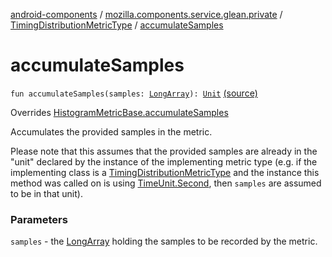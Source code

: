 [android-components](../../index.md) / [mozilla.components.service.glean.private](../index.md) / [TimingDistributionMetricType](index.md) / [accumulateSamples](./accumulate-samples.md)

# accumulateSamples

`fun accumulateSamples(samples: `[`LongArray`](https://kotlinlang.org/api/latest/jvm/stdlib/kotlin/-long-array/index.html)`): `[`Unit`](https://kotlinlang.org/api/latest/jvm/stdlib/kotlin/-unit/index.html) [(source)](https://github.com/mozilla-mobile/android-components/blob/master/components/service/glean/src/main/java/mozilla/components/service/glean/private/TimingDistributionMetricType.kt#L105)

Overrides [HistogramMetricBase.accumulateSamples](../-histogram-metric-base/accumulate-samples.md)

Accumulates the provided samples in the metric.

Please note that this assumes that the provided samples are already in the
"unit" declared by the instance of the implementing metric type (e.g. if the
implementing class is a [TimingDistributionMetricType](index.md) and the instance this
method was called on is using [TimeUnit.Second](../-time-unit/-second.md), then `samples` are assumed
to be in that unit).

### Parameters

`samples` - the [LongArray](https://kotlinlang.org/api/latest/jvm/stdlib/kotlin/-long-array/index.html) holding the samples to be recorded by the metric.
